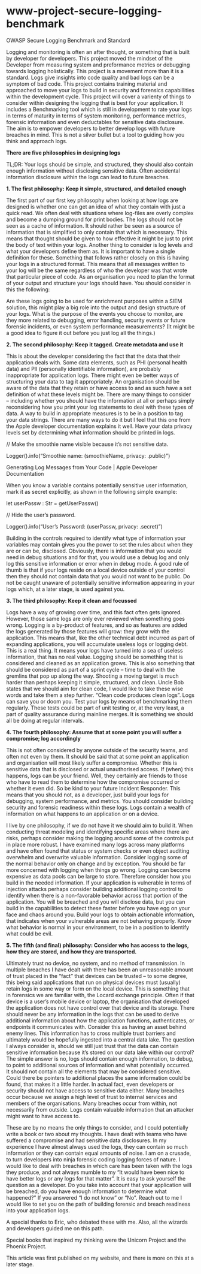 # www-project-secure-logging-benchmark
OWASP Secure Logging Benchmark and Standard


Logging and monitoring is often an after thought, or something that is built by developer for developers. This project moved the mindset of the Developer from measuring system and preformance metrics or debugging towards logging holistically. This project is a movement more than it is a standard. Logs give insights into code quality and bad logs can be a symptom of bad code. This project contains training material and approached to move your logs to build in security and forensics capabillities within the development cycle. This project will cover a varienty of things to consider within designing the logging that is best for your application. It includes a Benchmarking tool which is still in development to rate your logs in terms of maturity in terms of system monitoring, performance metrics, forensic information and even deductables for sensitive data disclosure. The aim is to empower developers to better develop logs with future breaches in mind. This is not a silver bullet but a tool to guiding how you think and approach logs.

**There are five philosophies in designing logs**

TL;DR: Your logs should be simple, and structured, they should also contain enough information without disclosing sensitive data. Often accidental information disclosure within the logs can lead to future breaches.

**1. The first philosophy: Keep it simple, structured, and detailed enough**

The first part of our first key philosophy when looking at how logs are designed is whether one can get an idea of what they contain with just a quick read. We often deal with situations where log-files are overly complex and become a dumping ground for print bodies. The logs should not be seen as a cache of information. It should rather be seen as a source of information that is simplified to only contain that which is necessary. This means that thought should be given to how effective it might be just to print the body of text within your logs. Another thing to consider is log levels and what your developers define them as. It is important to have a single definition for these. Something that follows rather closely on this is having your logs in a structured format. This means that all messages written to your log will be the same regardless of who the developer was that wrote that particular piece of code. As an organisation you need to plan the format of your output and structure your logs should have. You should consider in this the following:

Are these logs going to be used for enrichment purposes within a SIEM solution, this might play a big role into the output and design structure of your logs. 
What is the purpose of the events you choose to monitor, are they more related to debugging, error handling, security events or future forensic incidents, or even system performance measurements? (It might be a good idea to figure it out before you just log all the things.)

**2. The second philosophy: Keep it tagged. Create metadata and use it**

This is about the developer considering the fact that the data that their application deals with. Some data elements, such as PHI (personal health data) and PII (personally identifiable information), are probably inappropriate for application logs. There might even be better ways of structuring your data to tag it appropriately. An organisation should be aware of the data that they retain or have access to and as such have a set definition of what these levels might be. There are many things to consider – including whether you should have the information at all or perhaps simply reconsidering how you print your log statements to deal with these types of data. A way to build in appropriate measures is to be in a position to tag your data strings. There are many ways to do it but I feel that this one from the Apple developer documentation explains it well. Have your data privacy levels set by determining what information should be printed in logs.

// Make the smoothie name visible because it’s not sensitive data.

Logger().info(“Smoothie name: \(smoothieName, privacy: .public)”)

Generating Log Messages from Your Code | Apple Developer Documentation

When you know a variable contains potentially sensitive user information, mark it as secret explicitly, as shown in the following simple example:

let userPassw : Str = getUserPassw()

// Hide the user’s password.

Logger().info(“User’s Password: \(userPassw, privacy: .secret)”)

Building in the controls required to identify what type of information your variables may contain gives you the power to set the rules about when they are or can be, disclosed. Obviously, there is information that you would need in debug situations and for that, you would use a debug log and only log this sensitive information or error when in debug mode. A good rule of thumb is that if your logs reside on a local device outside of your control then they should not contain data that you would not want to be public. Do not be caught unaware of potentially sensitive information appearing in your logs which, at a later stage, is used against you. 

**3. The third philosophy: Keep it clean and focussed**

Logs have a way of growing over time, and this fact often gets ignored. However, those same logs are only ever reviewed when something goes wrong. Logging is a by-product of features, and so as features are added the logs generated by those features will grow: they grow with the application. This means that, like the other technical debt incurred as part of expanding applications, you will accumulate useless logs or logging debt. This is a real thing. It means your logs have turned into a sea of useless information, that has no real value. Logging should be something that is considered and cleaned as an application grows. This is also something that should be considered as part of a sprint cycle – time to deal with the gremlins that pop up along the way. Shooting a moving target is much harder than perhaps keeping it simple, structured, and clean. Uncle Bob states that we should aim for clean code, I would like to take these wise words and take them a step further. “Clean code produces clean logs”. Logs can save you or doom you. Test your logs by means of benchmarking them regularly. These tests could be part of unit testing or, at the very least, a part of quality assurance during mainline merges. It is something we should all be doing at regular intervals. 

**4. The fourth philosophy: Assume that at some point you will suffer a compromise; log accordingly**

This is not often considered by anyone outside of the security teams, and often not even by them. It should be said that at some point an application and organisation will most likely suffer a compromise. Whether this is sensitive data that is disclosed or actual unauthorised access. If (when) this happens, logs can be your friend. Well, they certainly are friends to those who have to read them to determine how the compromise occurred or whether it even did. So be kind to your future Incident Responder. This means that you should not, as a developer, just build your logs for debugging, system performance, and metrics. You should consider building security and forensic readiness within these logs. Logs contain a wealth of information on what happens to an application or on a device. 

I live by one philosophy, if we do not have it we should aim to build it. When conducting threat modeling and identifying specific areas where there are risks, perhaps consider making the logging around some of the controls put in place more robust. I have examined many logs across many platforms and have often found that status or system checks or even object auditing overwhelm and overwrite valuable information. Consider logging some of the normal behavior only on change and by exception. You should be far more concerned with logging when things go wrong. Logging can become expensive as data pools can be large to store. Therefore consider how you build in the needed information. If your application is vulnerable in terms of injection attacks perhaps consider building additional logging control to identify when there is a non-favorable behavior across that portion of the application. You will be breached and you will disclose data, but you can build in the capabilities to detect these faster before you have egg on your face and chaos around you. Build your logs to obtain actionable information, that indicates when your vulnerable areas are not behaving properly. Know what behavior is normal in your environment, to be in a position to identify what could be evil.

**5. The fifth (and final) philosophy: Consider who has access to the logs, how they are stored, and how they are transported.**

Ultimately trust no device, no system, and no method of transmission. In multiple breaches I have dealt with there has been an unreasonable amount of trust placed in the “fact” that devices can be trusted – to some degree, this being said applications that run on physical devices must (usually) retain logs in some way or form on the local device. This is something that in forensics we are familiar with, the Locard exchange principle. Often if that device is a user’s mobile device or laptop, the organisation that developed the application does not have control over that device and its storage. There should never be any information in the logs that can be used to derive additional information about how the application functions, authenticates, or endpoints it communicates with. Consider this as having an asset behind enemy lines. This information has to cross multiple trust barriers and ultimately would be hopefully ingested into a central data lake. The question I always consider is, should we still just trust that the data can contain sensitive information because it’s stored on our data lake within our control? The simple answer is no, logs should contain enough information, to debug, to point to additional sources of information and what potentially occurred. It should not contain all the elements that may be considered sensitive. Could there be pointers to additional places the same information could be found, that makes it a little harder. In actual fact, even developers or security should not have access to sensitive data either. Many breaches occur because we assign a high level of trust to internal services and members of the organisations. Many breaches occur from within, not necessarily from outside. Logs contain valuable information that an attacker might want to have access to. 

These are by no means the only things to consider, and I could potentially write a book or two about my thoughts. I have dealt with teams who have suffered a compromise and had sensitive data disclosures. In my experience I have almost always used the logs, they can contain so much information or they can contain equal amounts of noise. I am on a crusade, to turn developers into ninja forensic coding logging forces of nature. I would like to deal with breaches in which care has been taken with the logs they produce, and not always mumble to my “It would have been nice to have better logs or any logs for that matter”. It is easy to ask yourself the question as a developer. Do you take into account that your application will be breached, do you have enough information to determine what happened?” If you answered “I do not know” or “No”. Reach out to me I would like to set you on the path of building forensic and breach readiness into your application logs.

A special thanks to Eric, who debated these with me. Also, all the wizards and developers guided me on this path.

Special books that inspired my thinking were the Unicorn Project and the Phoenix Project.

This article was first published on my website, and there is more on this at a later stage.

